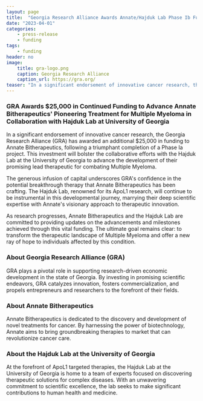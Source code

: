 ```yaml
---
layout: page
title:  "Georgia Research Alliance Awards Annate/Hajduk Lab Phase Ib Funding"
date: "2023-04-01"
categories:
    - press-release
    - funding
tags:
    - funding
header: no
image:
    title: gra-logo.png
    caption: Georgia Research Alliance
    caption_url: https://gra.org/
teaser: "In a significant endorsement of innovative cancer research, the Georgia Research Alliance (GRA) has awarded an additional $25,000 in funding to Annate Bitherapeutics, following a triumphant completion of a Phase Ia project. This investment will bolster the collaborative efforts with the Hajduk Lab at the University of Georgia to advance the development of their promising lead therapeutic for combating Multiple Myeloma."
---
```


### GRA Awards $25,000 in Continued Funding to Advance Annate Bitherapeutics' Pioneering Treatment for Multiple Myeloma in Collaboration with Hajduk Lab at University of Georgia


In a significant endorsement of innovative cancer research, the Georgia Research Alliance (GRA) has awarded an additional $25,000 in funding to Annate Bitherapeutics, following a triumphant completion of a Phase Ia project. This investment will bolster the collaborative efforts with the Hajduk Lab at the University of Georgia to advance the development of their promising lead therapeutic for combating Multiple Myeloma.

The generous infusion of capital underscores GRA's confidence in the potential breakthrough therapy that Annate Bitherapeutics has been crafting. The Hajduk Lab, renowned for its ApoL1 research, will continue to be instrumental in this developmental journey, marrying their deep scientific expertise with Annate's visionary approach to therapeutic innovation.

As research progresses, Annate Bitherapeutics and the Hajduk Lab are committed to providing updates on the advancements and milestones achieved through this vital funding. The ultimate goal remains clear: to transform the therapeutic landscape of Multiple Myeloma and offer a new ray of hope to individuals affected by this condition.

### About Georgia Research Alliance (GRA)
GRA plays a pivotal role in supporting research-driven economic development in the state of Georgia. By investing in promising scientific endeavors, GRA catalyzes innovation, fosters commercialization, and propels entrepreneurs and researchers to the forefront of their fields.

### About Annate Bitherapeutics
Annate Bitherapeutics is dedicated to the discovery and development of novel treatments for cancer. By harnessing the power of biotechnology, Annate aims to bring groundbreaking therapies to market that can revolutionize cancer care.

### About the Hajduk Lab at the University of Georgia
At the forefront of ApoL1 targeted therapies, the Hajduk Lab at the University of Georgia is home to a team of experts focused on discovering therapeutic solutions for complex diseases. With an unwavering commitment to scientific excellence, the lab seeks to make significant contributions to human health and medicine.

